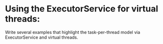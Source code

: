 # Using the ExecutorService for virtual threads:
Write several examples that highlight the task-per-thread model via ExecutorService and virtual threads.
